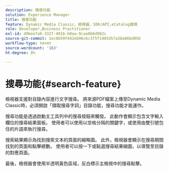 ```yaml
---
description: 搜尋功能
solution: Experience Manager
title: 搜尋功能
feature: Dynamic Media Classic，檢視器，SDK/API,eCatalog搜尋
role: Developer,Business Practitioner
exl-id: d9bee7a6-332f-481b-b0aa-9caa0b6d982c
source-git-commit: 1ec8b59f442eb96c6c3f5f1405d57a38a86bd056
workflow-type: tm+mt
source-wordcount: '163'
ht-degree: 0%

---
```


# 搜尋功能{#search-feature}

檢視器支援對目錄內容進行文字搜尋。 將來源PDF檔案上傳至Dynamic Media Classic時，必須開啟「擷取搜尋字詞」目錄功能，搜尋功能才能運作。

搜尋功能是透過啟動主工具列中的搜尋按鈕來觸發。 此動作會顯示包含文字輸入欄位的搜尋結果面板。 使用者可以使用以空格分隔的關鍵字，或使用由雙引號包住的片語來執行搜尋。

搜索結果顯示為找到搜索文本的頁面的縮略圖。 此外，檢視器會顯示在搜尋期間找到的頁面和點擊總數。 使用者可以按一下或點選搜尋結果縮圖，以導覽至目錄的對應頁面。

最後，檢視器會使用半透明黃色區域，反白標示主檢視中的搜尋點擊。
